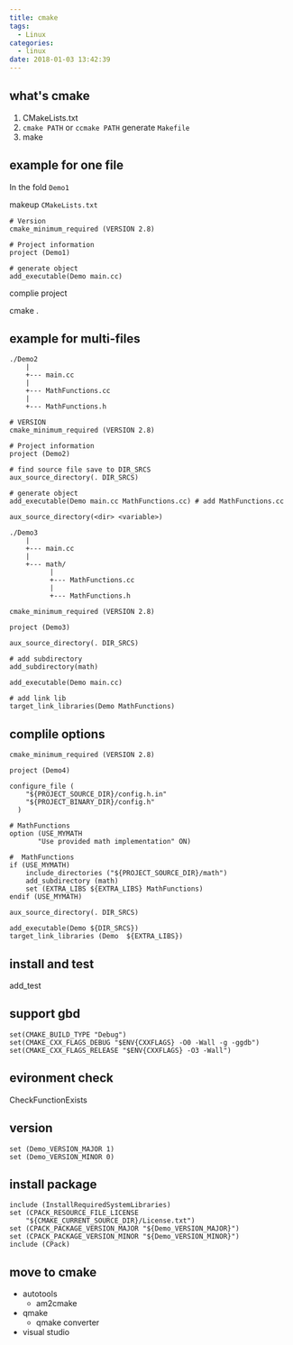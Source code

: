 ```yaml
---
title: cmake
tags:
  - Linux
categories:
  - linux
date: 2018-01-03 13:42:39
---
```


## what's cmake

1. CMakeLists.txt
2. `cmake PATH` or `ccmake PATH` generate `Makefile`
3. make

## example for one file

In the fold `Demo1`

makeup `CMakeLists.txt`

```
# Version
cmake_minimum_required (VERSION 2.8)

# Project information
project (Demo1)

# generate object
add_executable(Demo main.cc)
```

complie project

cmake .


## example for multi-files

```
./Demo2
    |
    +--- main.cc
    |
    +--- MathFunctions.cc
    |
    +--- MathFunctions.h
```

```
# VERSION
cmake_minimum_required (VERSION 2.8)

# Project information
project (Demo2)

# find source file save to DIR_SRCS
aux_source_directory(. DIR_SRCS)

# generate object
add_executable(Demo main.cc MathFunctions.cc) # add MathFunctions.cc
```

```
aux_source_directory(<dir> <variable>)
```


```
./Demo3
    |
    +--- main.cc
    |
    +--- math/
          |
          +--- MathFunctions.cc
          |
          +--- MathFunctions.h
```


```
cmake_minimum_required (VERSION 2.8)

project (Demo3)

aux_source_directory(. DIR_SRCS)

# add subdirectory
add_subdirectory(math)

add_executable(Demo main.cc)

# add link lib
target_link_libraries(Demo MathFunctions)
```

## complile options

```
cmake_minimum_required (VERSION 2.8)

project (Demo4)

configure_file (
	"${PROJECT_SOURCE_DIR}/config.h.in"
	"${PROJECT_BINARY_DIR}/config.h"
  )

# MathFunctions
option (USE_MYMATH
       "Use provided math implementation" ON)

#  MathFunctions
if (USE_MYMATH)
	include_directories ("${PROJECT_SOURCE_DIR}/math")
	add_subdirectory (math)
	set (EXTRA_LIBS ${EXTRA_LIBS} MathFunctions)
endif (USE_MYMATH)

aux_source_directory(. DIR_SRCS)

add_executable(Demo ${DIR_SRCS})
target_link_libraries (Demo  ${EXTRA_LIBS})
```


## install and test

add_test

## support gbd

```
set(CMAKE_BUILD_TYPE "Debug")
set(CMAKE_CXX_FLAGS_DEBUG "$ENV{CXXFLAGS} -O0 -Wall -g -ggdb")
set(CMAKE_CXX_FLAGS_RELEASE "$ENV{CXXFLAGS} -O3 -Wall")
```

## evironment check

CheckFunctionExists

## version

```
set (Demo_VERSION_MAJOR 1)
set (Demo_VERSION_MINOR 0)
```

## install package
```
include (InstallRequiredSystemLibraries)
set (CPACK_RESOURCE_FILE_LICENSE
	"${CMAKE_CURRENT_SOURCE_DIR}/License.txt")
set (CPACK_PACKAGE_VERSION_MAJOR "${Demo_VERSION_MAJOR}")
set (CPACK_PACKAGE_VERSION_MINOR "${Demo_VERSION_MINOR}")
include (CPack)
```
## move to cmake

- autotools
	- am2cmake
- qmake
	- qmake converter
- visual studio
